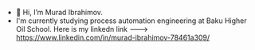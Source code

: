 - 👋 Hi, I’m Murad Ibrahimov.
- I'm currently studying process automation engineering at Baku Higher Oil School.
Here is my linkedn link ---> https://www.linkedin.com/in/murad-ibrahimov-78461a309/




